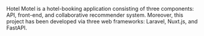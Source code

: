 Hotel Motel is a hotel-booking application consisting of three components: API, front-end, and collaborative recommender system. Moreover, this project has been developed via three web frameworks: Laravel, Nuxt.js,  and FastAPI.
